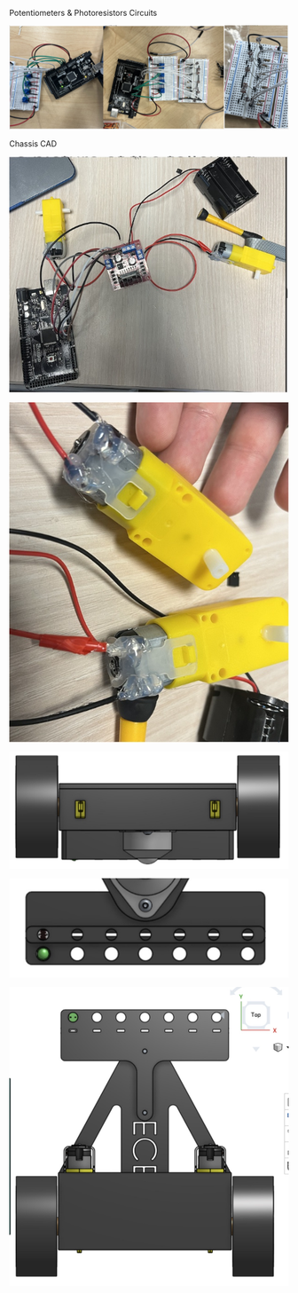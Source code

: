 Potentiometers & Photoresistors Circuits

![Potentiometers & Photoresistors](pp.jpeg)

Chassis CAD

![motor1](motor1.jpg)

![motor2](motor2.jpg)

![backofchassis](backofchassis.jpg)

![lightshield](lightshield.jpg)

![fullchassis](fullchassis.jpg)

